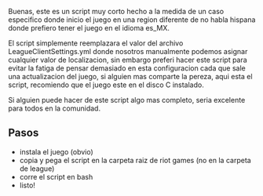 Buenas, este es un script muy corto hecho a la medida de un caso especifico donde inicio el juego en una region diferente de no habla hispana donde prefiero tener el juego en el idioma es_MX.

El script simplemente reemplazara el valor del archivo LeagueClientSettings.yml donde nosotros manualmente podemos asignar cualquier valor de localizacion, sin embargo preferi hacer este script para evitar la fatiga de pensar demasiado en esta configuracion cada que sale una actualizacion del juego, si alguien mas comparte la pereza, aqui esta el script, recomiendo que el juego este en el disco C instalado.

Si alguien puede hacer de este script algo mas completo, seria excelente para todos en la comunidad.

## Pasos
- instala el juego (obvio)
- copia y pega el script en la carpeta raiz de riot games (no en la carpeta de league)
- corre el script en bash
- listo!
